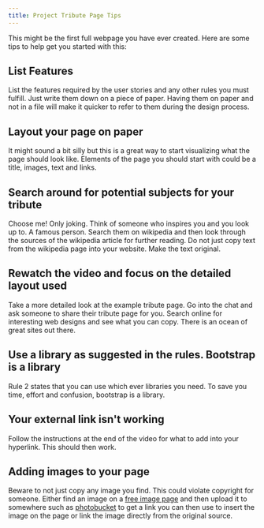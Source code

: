 ```yaml
---
title: Project Tribute Page Tips
---
```

This might be the first full webpage you have ever created. Here are some tips to help get you started with this:

## List Features

List the features required by the user stories and any other rules you must fulfill. Just write them down on a piece of paper. Having them on paper and not in a file will make it quicker to refer to them during the design process.

## Layout your page on paper

It might sound a bit silly but this is a great way to start visualizing what the page should look like. Elements of the page you should start with could be a title, images, text and links.

## Search around for potential subjects for your tribute

Choose me! Only joking. Think of someone who inspires you and you look up to. A famous person. Search them on wikipedia and then look through the sources of the wikipedia article for further reading. Do not just copy text from the wikipedia page into your website. Make the text original.

## Rewatch the video and focus on the detailed layout used

Take a more detailed look at the example tribute page. Go into the chat and ask someone to share their tribute page for you. Search online for interesting web designs and see what you can copy. There is an ocean of great sites out there.

## Use a library as suggested in the rules. Bootstrap is a library

Rule 2 states that you can use which ever libraries you need. To save you time, effort and confusion, bootstrap is a library.

## Your external link isn't working

Follow the instructions at the end of the video for what to add into your hyperlink. This should then work.

## Adding images to your page

Beware to not just copy any image you find. This could violate copyright for someone. Either find an image on a <a href='http://www.freeimages.com' target='_blank' rel='nofollow'>free image page</a> and then upload it to somewhere such as <a href='http://www.photobucket.com' target='_blank' rel='nofollow'>photobucket</a> to get a link you can then use to insert the image on the page or link the image directly from the original source.